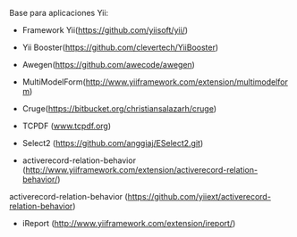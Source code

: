 Base para aplicaciones Yii:

- Framework Yii(https://github.com/yiisoft/yii/)

- Yii Booster(https://github.com/clevertech/YiiBooster)

- Awegen(https://github.com/awecode/awegen)

- MultiModelForm(http://www.yiiframework.com/extension/multimodelform)

- Cruge(https://bitbucket.org/christiansalazarh/cruge)

- TCPDF (www.tcpdf.org)

- Select2 (https://github.com/anggiaj/ESelect2.git)

- activerecord-relation-behavior (http://www.yiiframework.com/extension/activerecord-relation-behavior/)

activerecord-relation-behavior (https://github.com/yiiext/activerecord-relation-behavior)

- iReport (http://www.yiiframework.com/extension/ireport/)


